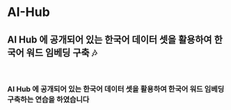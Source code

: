 # AI-Hub

## AI Hub 에 공개되어 있는 한국어 데이터 셋을 활용하여 한국어 워드 임베딩 구축 🎶
<br>

### AI Hub 에 공개되어 있는 한국어 데이터 셋을 활용하여 한국어 워드 임베딩 구축하는 연습을 하였습니다
